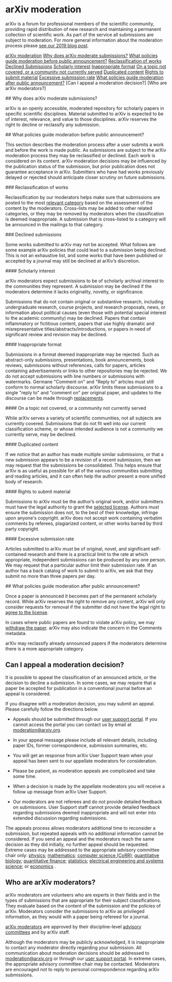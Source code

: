 # arXiv moderation

arXiv is a forum for professional members of the scientific community, providing rapid distribution of new research and maintaining a permanent collection of scientific work. As part of the service all submissions are subject to moderation. For more general information about the moderation process please [see our 2019 blog post](https://blog.arxiv.org/2019/08/29/our-moderation-process/).

[arXiv moderation](#arxiv-moderation)
	[Why does arXiv moderate submissions?](#why-moderate) 
	[What policies guide moderation before public announcement?](#what-policies)
		[Reclassification of works](#reclassification)
		[Declined Submissions](#declined)
			[Scholarly interest](#scolarly-interest)
			[Inappropriate format](#format)
			[On a topic not covered, or a community not currently served](#out-of-scope)
			[Duplicated content](#duplicated-content)
			[Rights to submit material](#rights-to-submit)
			[Excessive submission rate](#submission-rate)
	[What policies guide moderation after public announcement?](#policies-after)
	[Can I appeal a moderation decision?]
	[Who are arXiv moderators?]

<span id="why-moderate">
## Why does arXiv moderate submissions?

arXiv is an openly accessible, moderated repository for scholarly papers in specific scientific disciplines. Material submitted to arXiv is expected to be of interest, relevance, and value to those disciplines. arXiv reserves the right to decline or reclassify any submission.

<span id="what-policies">
## What policies guide moderation before public announcement?

This section describes the moderation process after a user submits a work and before the work is made public. As submissions are subject to the arXiv moderation process they may be reclassified or declined. Each work is considered on its content. arXiv moderation decisions may be influenced by the publication status of the submission, but prior publication does not guarantee acceptance in arXiv. Submitters who have had works previously delayed or rejected should anticipate closer scrutiny on future submissions. 

<span id="reclassification">
### Reclassification of works

Reclassification by our moderators helps make sure that submissions are posted to the most [relevant category](/category_taxonomy) based on the assessment of the content by the moderators. Cross-lists may be added to other related categories, or they may be removed by moderators when the classification is deemed inappropriate. A submission that is cross-listed to a category will be announced in the mailings to that category.

<span id="declined">
### Declined submissions

Some works submitted to arXiv may not be accepted. What follows are some example arXiv policies that could lead to a submission being declined. This is not an exhaustive list, and some works that have been published or accepted by a journal may still be declined at arXiv’s discretion.

<span id="scholarly-interest">
#### Scholarly interest

arXiv moderators expect submissions to be of scholarly archival interest to the communities they represent. A submission may be declined if the moderators determine it lacks originality, novelty, or significance.

Submissions that do not contain original or substantive research, including undergraduate research, course projects, and research proposals, news, or information about political causes (even those with potential special interest to the academic community) may be declined. Papers that contain inflammatory or fictitious content, papers that use highly dramatic and misrepresentative titles/abstracts/introductions, or papers in need of significant review and revision may be declined.

<span id="format">
#### Inappropriate format

Submissions in a format deemed inappropriate may be rejected. Such as abstract-only submissions, presentations, book announcements, book reviews, submissions without references, calls for papers, articles containing advertisements or links to other repositories may be rejected. We do not accept submissions with line numbers or submissions with watermarks. Germane "Comment on" and "Reply to" articles must still conform to normal scholarly discourse.  arXiv limits these submissions to a single "reply to" and "comment on" per original paper, and updates to the discourse can be made through [replacements](/help/replace). 

<span id="out-of-scope">
#### On a topic not covered, or a community not currently served

While arXiv serves a variety of scientific communities, not all subjects are currently covered. Submissions that do not fit well into our current classification scheme, or whose intended audience is not a community we currently serve, may be declined.

<span id="duplicated-content">
#### Duplicated content

If we notice that an author has made multiple similar submissions, or that a new submission appears to be a revision of a recent submission, then we may request that the submissions be consolidated. This helps ensure that arXiv is as useful as possible for all of the various communities submitting and reading articles, and it can often help the author present a more unified body of research.

<span id="rights-to-submit">
#### Rights to submit material

Submissions to arXiv must be the author’s original work, and/or submitters must have the legal authority to grant the [selected license](/help/license). Authors must ensure the submission does not, to the best of their knowledge, infringe upon anyone's copyright. arXiv does not accept work containing verbatim comments by referees, plagiarized content, or other works barred by third party copyright.

<span id="submission-rate">
#### Excessive submission rate

Articles submitted to arXiv must be of original, novel, and significant self-contained research and there is a practical limit to the rate at which appropriate, independent submissions can be produced by any one person. We may request that a particular author limit their submission rate. If an author has a back catalog of work to submit to arXiv, we ask that they submit no more than three papers per day.

<span id="policies-after">
## What policies guide moderation after public announcement?

Once a paper is announced it becomes part of the permanent scholarly record. While arXiv reserves the right to remove any content, arXiv will only consider requests for removal if the submitter did not have the legal right to [agree to the license](/help/license).

In cases where public papers are found to violate arXiv policy, we may [withdraw the paper](/help/withdraw). arXiv may also indicate the concern in the Comments metadata.

arXiv may reclassify already announced papers if the moderators determine there is a more appropriate category.


<span id="appeal"></span>

## Can I appeal a moderation decision?

It is possible to appeal the classification of an announced article, or the decision to decline a submission. In some cases, we may require that a paper be accepted for publication in a conventional journal before an appeal is considered.

If you disagree with a moderation decision, you may submit an appeal. Please carefully follow the directions below.

- Appeals should be submitted through our [user support portal](https://arxiv.org/support/moderation_help). If you cannot access the portal you can contact us by email at moderation@arxiv.org.
- In your appeal message please include all relevant details, including paper IDs, former correspondence, submission summaries, etc.
- You will get an response from arXiv User Support team when your appeal has been sent to our appellate moderators for consideration.

- Please be patient, as moderation appeals are complicated and take some time.
- When a decision is made by the appellate moderators you will receive a follow up message from arXiv User Support.
- Our moderators are not referees and do not provide detailed feedback on submissions. User Support staff cannot provide detailed feedback regarding submissions deemed inappropriate and will not enter into extended discussion regarding submissions.


The appeals process allows moderators additional time to reconsider a submission, but repeated appeals with no additional information cannot be considered. If you send an appeal and the moderators reach the same decision as they did initially, no further appeal should be requested. Extreme cases may be addressed to the appropriate advisory committee chair only: [physics](/help/physics/#AdvisoryCommittee);
[mathematics](/help/math/#AdvisoryCommittee); 
[computer science (CoRR)](/corr); 
[quantitative biology](/help/q-bio/#AdvisoryCommittee); 
[quantitative finance](/help/q-fin/#AdvisoryCommittee);
[statistics](/help/statistics/#AdvisoryCommittee);
[electrical engineering and systems science](/help/eess/#AdvisoryCommittee); or [economics](/help/econ/#AdvisoryCommittee) .

## Who are arXiv moderators?

arXiv moderators are volunteers who are experts in their fields and in the types of submissions that are appropriate for their subject classifications. They evaluate based on the content of the submission and the policies of arXiv. Moderators consider the submissions to arXiv as privileged information, as they would with a paper being refereed for a journal.

[arXiv moderators](/moderators) are approved by their discipline-level [advisory committees](/about/people/scientific_ad_board#advisory_committees) and by arXiv staff.

Although the moderators may be publicly acknowledged, it is inappropriate to contact any moderator directly regarding your submission. All communication about moderation decisions should be addressed to moderation@arxiv.org or through our [user support portal](https://arxiv-org.atlassian.net/servicedesk/customer/portal/2). In extreme cases, the appropriate advisory committee chair may be contacted. Moderators are encouraged not to reply to personal correspondence regarding arXiv submissions.
